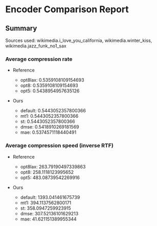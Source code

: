 
# Encoder Comparison Report

## Summary

Sources used: wikimedia.i_love_you_california, wikimedia.winter_kiss, wikimedia.jazz_funk_no1_sax

### Average compression rate

  - Reference
    - opt8lax: 0.5359108109154693
    - opt8: 0.5359108109154693
    - opt5: 0.5438954957635126

  - Ours
    - default: 0.5443052357800366
    - mt1: 0.5443052357800366
    - st: 0.5443052357800366
    - dmse: 0.5418910269181569
    - mae: 0.5374571118440491


### Average compression speed (inverse RTF)
  - Reference
    - opt8lax: 263.79190497339863
    - opt8: 258.1118123995652
    - opt5: 483.08739542269916

  - Ours
    - default: 1393.041461675739
    - mt1: 394.1137562800171
    - st: 358.0947259923915
    - dmse: 307.52136101629213
    - mae: 41.621151389955344


